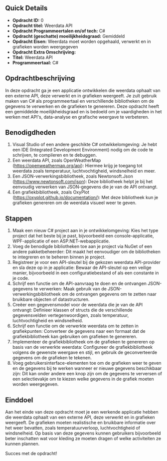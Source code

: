 ## Quick Details

- **Opdracht ID:** 0
- **Opdracht titel:** Weerdata API
- **Opdracht Programmeertalen en/of tech:** C#
- **Opdracht (geschatte) moeilijkheidsgraad:** Gemiddeld
- **Opdracht Eisen:** Weerdata moet worden opgehaald, verwerkt en in grafieken worden weergegeven
- **Opdracht Extra Omschrijving:**
- **Titel:** Weerdata API
- **Programmeertaal:** C#

## Opdrachtbeschrijving

In deze opdracht ga je een applicatie ontwikkelen die weerdata ophaalt van een externe API, deze verwerkt en in grafieken weergeeft. Je zult gebruik maken van C# als programmeertaal en verschillende bibliotheken om de gegevens te verwerken en de grafieken te genereren. Deze opdracht heeft een gemiddelde moeilijkheidsgraad en is bedoeld om je vaardigheden in het werken met API's, data-analyse en grafische weergave te verbeteren.

## Benodigdheden

1. Visual Studio of een andere geschikte C# ontwikkelomgeving: Je hebt een IDE (Integrated Development Environment) nodig om de code te schrijven, te compileren en te debuggen.
2. Een weerdata API, zoals OpenWeatherMap (https://openweathermap.org/api): Hiermee krijg je toegang tot weerdata zoals temperatuur, luchtvochtigheid, windsnelheid en meer.
3. Een JSON-verwerkingsbibliotheek, zoals Newtonsoft.Json (https://www.newtonsoft.com/json): Deze bibliotheek helpt je bij het eenvoudig verwerken van JSON-gegevens die je van de API ontvangt.
4. Een grafiekbibliotheek, zoals OxyPlot (https://oxyplot.github.io/documentation/): Met deze bibliotheek kun je grafieken genereren om de weerdata visueel weer te geven.

## Stappen

1. Maak een nieuw C# project aan in je ontwikkelomgeving: Kies het type project dat het beste bij je past, bijvoorbeeld een console-applicatie, WPF-applicatie of een ASP.NET-webapplicatie.
2. Voeg de benodigde bibliotheken toe aan je project via NuGet of een andere pakketbeheerder: Dit maakt het eenvoudiger om de bibliotheken te integreren en te beheren binnen je project.
3. Registreer je voor een API-sleutel bij de gekozen weerdata API-provider en sla deze op in je applicatie: Bewaar de API-sleutel op een veilige manier, bijvoorbeeld in een configuratiebestand of als een constante in je code.
4. Schrijf een functie om de API-aanvraag te doen en de ontvangen JSON-gegevens te verwerken: Maak gebruik van de JSON-verwerkingsbibliotheek om de ontvangen gegevens om te zetten naar bruikbare objecten of datastructuren.
5. Creëer een gegevensmodel voor de weerdata die je van de API ontvangt: Definieer klassen of structs die de verschillende gegevensvelden vertegenwoordigen, zoals temperatuur, luchtvochtigheid en windsnelheid.
6. Schrijf een functie om de verwerkte weerdata om te zetten in grafiekpunten: Converteer de gegevens naar een formaat dat de grafiekbibliotheek kan gebruiken om grafieken te genereren.
7. Implementeer de grafiekbibliotheek om de grafieken te genereren op basis van de verwerkte weerdata: Configureer de grafiekbibliotheek volgens de gewenste weergave en stijl, en gebruik de geconverteerde gegevens om de grafieken te tekenen.
8. Voeg gebruikersinterface-elementen toe om de grafieken weer te geven en de gegevens bij te werken wanneer er nieuwe gegevens beschikbaar zijn: Dit kan onder andere een knop zijn om de gegevens te verversen of een selectievakje om te kiezen welke gegevens in de grafiek moeten worden weergegeven.

## Einddoel

Aan het einde van deze opdracht moet je een werkende applicatie hebben die weerdata ophaalt van een externe API, deze verwerkt en in grafieken weergeeft. De grafieken moeten realistische en bruikbare informatie over het weer bevatten, zoals temperatuurverloop, luchtvochtigheid of windsnelheid. Op basis van deze gegevens kunnen gebruikers bijvoorbeeld beter inschatten wat voor kleding ze moeten dragen of welke activiteiten ze kunnen plannen.

Succes met de opdracht!
